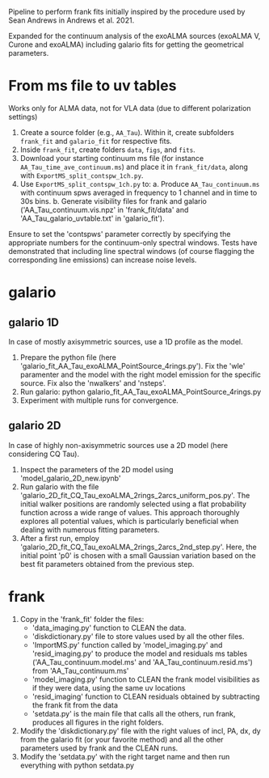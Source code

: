 Pipeline to perform frank fits initially inspired by the procedure used by Sean Andrews in Andrews et al. 2021. 

Expanded for the continuum analysis of the exoALMA sources (exoALMA V, Curone and exoALMA) including galario fits for getting the geometrical parameters.



# From ms file to uv tables

Works only for ALMA data, not for VLA data (due to different polarization settings)

1. Create a source folder (e.g., `AA_Tau`). Within it, create subfolders `frank_fit` and `galario_fit` for respective fits.
2. Inside `frank_fit`, create folders `data`, `figs`, and `fits`.
3. Download your starting continuum ms file (for instance `AA_Tau_time_ave_continuum.ms`) and place it in `frank_fit/data`, along with `ExportMS_split_contspw_1ch.py`.
4. Use `ExportMS_split_contspw_1ch.py` to:
    a. Produce `AA_Tau_continuum.ms` with continuum spws averaged in frequency to 1 channel and in time to 30s bins.
    b. Generate visibility files for frank and galario ('AA_Tau_continuum.vis.npz' in 'frank_fit/data' and 'AA_Tau_galario_uvtable.txt' in 'galario_fit').
    
Ensure to set the 'contspws' parameter correctly by specifying the appropriate numbers for the continuum-only spectral windows. Tests have demonstrated that including line spectral windows (of course flagging the corresponding line emissions) can increase noise levels.



# galario 

## galario 1D 

In case of mostly axisymmetric sources, use a 1D profile as the model.

1. Prepare the python file (here 'galario_fit_AA_Tau_exoALMA_PointSource_4rings.py'). Fix the 'wle' paramenter and the model with the right model emission for the specific source. Fix also the 'nwalkers' and 'nsteps'. 
2. Run galario:
	python galario_fit_AA_Tau_exoALMA_PointSource_4rings.py
3. Experiment with multiple runs for convergence.


## galario 2D

In case of highly non-axisymmetric sources use a 2D model (here considering CQ Tau).

1. Inspect the parameters of the 2D model using 'model_galario_2D_new.ipynb'
2. Run galario with the file 'galario_2D_fit_CQ_Tau_exoALMA_2rings_2arcs_uniform_pos.py'. The initial walker positions are randomly selected using a flat probability function across a wide range of values. This approach thoroughly explores all potential values, which is particularly beneficial when dealing with numerous fitting parameters.
3. After a first run, employ 'galario_2D_fit_CQ_Tau_exoALMA_2rings_2arcs_2nd_step.py'. Here, the initial point 'p0' is chosen with a small Gaussian variation based on the best fit parameters obtained from the previous step.



# frank

1. Copy in the 'frank_fit' folder the files:
    - 'data_imaging.py' function to CLEAN the data.
    - 'diskdictionary.py' file to store values used by all the other files.
    - 'ImportMS.py' function called by 'model_imaging.py' and 'resid_imaging.py' to produce the model and residuals ms tables ('AA_Tau_continuum.model.ms' and 'AA_Tau_continuum.resid.ms') from 'AA_Tau_continuum.ms'
    - 'model_imaging.py' function to CLEAN the frank model visibilities as if they were data, using the same uv locations
    - 'resid_imaging' function to CLEAN residuals obtained by subtracting the frank fit from the data
    - 'setdata.py' is the main file that calls all the others, run frank, produces all figures in the right folders.
2. Modify the 'diskdictionary.py' file with the right values of incl, PA, dx, dy from the galario fit (or your favorite method) and all the other parameters used by frank and the CLEAN runs. 
3. Modify the 'setdata.py' with the right target name and then run everything with
	python setdata.py
